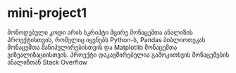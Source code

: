 # mini-project1
მოწოდებული კოდი არის სკრიპტი მცირე მონაცემთა ანალიზის პროექტისთვის, რომელიც იყენებს Python-ს, Pandas ბიბლიოთეკას მონაცემთა მანიპულირებისთვის და Matplotlib მონაცემთა ვიზუალიზაციისთვის. პროექტი დაკავშირებულია გამოკითხვის მონაცემების ანალიზთან Stack Overflow
